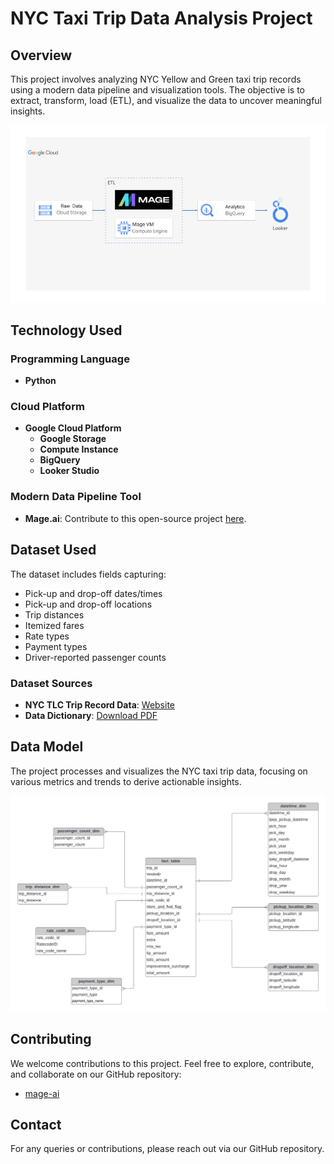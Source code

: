 # NYC Taxi Trip Data Analysis Project

## Overview

This project involves analyzing NYC Yellow and Green taxi trip records using a modern data pipeline and visualization tools. The objective is to extract, transform, load (ETL), and visualize the data to uncover meaningful insights.

![alt text](https://raw.githubusercontent.com/kartikay-261/Uber-Data-pipeline/main/architecture.jpg)

## Technology Used

### Programming Language
- **Python**

### Cloud Platform
- **Google Cloud Platform**
  - **Google Storage**
  - **Compute Instance**
  - **BigQuery**
  - **Looker Studio**

### Modern Data Pipeline Tool
- **Mage.ai**: Contribute to this open-source project [here](https://github.com/mage-ai/mage-ai).

## Dataset Used

The dataset includes fields capturing:
- Pick-up and drop-off dates/times
- Pick-up and drop-off locations
- Trip distances
- Itemized fares
- Rate types
- Payment types
- Driver-reported passenger counts

### Dataset Sources
- **NYC TLC Trip Record Data**: [Website](https://www.nyc.gov/site/tlc/about/tlc-trip-record-data.page)
- **Data Dictionary**: [Download PDF](https://www.nyc.gov/assets/tlc/downloads/pdf/data_dictionary_trip_records_yellow.pdf)

## Data Model

The project processes and visualizes the NYC taxi trip data, focusing on various metrics and trends to derive actionable insights. 

![alt text](https://raw.githubusercontent.com/kartikay-261/Uber-Data-pipeline/main/data_model.jpeg)

## Contributing

We welcome contributions to this project. Feel free to explore, contribute, and collaborate on our GitHub repository:
- [mage-ai](https://github.com/mage-ai/mage-ai)

## Contact

For any queries or contributions, please reach out via our GitHub repository.

